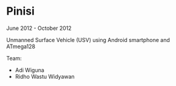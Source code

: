 # Pinisi

June 2012 - October 2012

Unmanned Surface Vehicle (USV) using Android smartphone and ATmega128

Team:
- Adi Wiguna
- Ridho Wastu Widyawan
